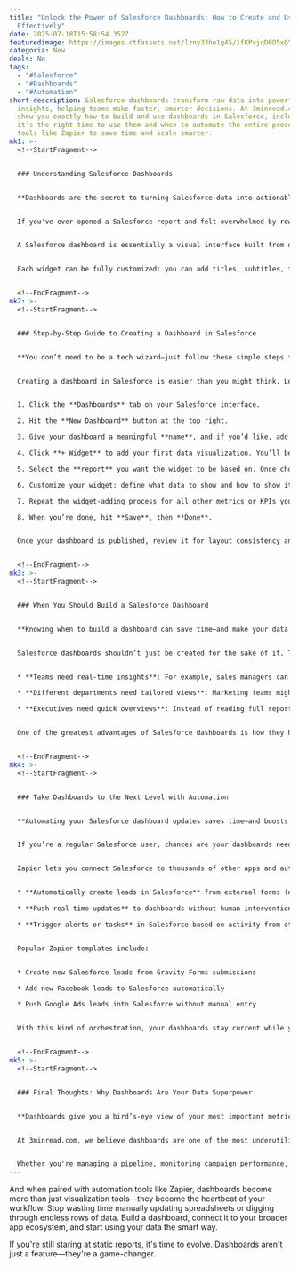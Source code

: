```yaml
---
title: "Unlock the Power of Salesforce Dashboards: How to Create and Use Them
  Effectively"
date: 2025-07-18T15:58:54.352Z
featuredimage: https://images.ctfassets.net/lzny33ho1g45/1fKPxjqD0O5xQYTObQoceX/c3ba2d2b274ce74b359cbdefa7391b96/salesforce_app_tips.jpg?fm=avif&q=31&fit=thumb&w=1520&h=760
categoria: New
deals: No
tags:
  - "#Salesforce"
  - "#Dashboards"
  - "#Automation"
short-description: Salesforce dashboards transform raw data into powerful visual
  insights, helping teams make faster, smarter decisions. At 3minread.com, we
  show you exactly how to build and use dashboards in Salesforce, including when
  it’s the right time to use them—and when to automate the entire process with
  tools like Zapier to save time and scale smarter.
mk1: >-
  <!--StartFragment-->


  ### Understanding Salesforce Dashboards


  **Dashboards are the secret to turning Salesforce data into actionable intelligence.**


  If you've ever opened a Salesforce report and felt overwhelmed by rows of raw data, you're not alone. Reports are vital, but they often lack visual clarity. That’s where dashboards come in—they’re designed to simplify data interpretation with dynamic charts, graphs, and tables.


  A Salesforce dashboard is essentially a visual interface built from one or more reports. Each visual component, or widget, is designed to help you quickly interpret data in meaningful ways. With up to eleven different widget types—from bar and line charts to donut and funnel visuals—you have everything you need to monitor KPIs in real time.


  Each widget can be fully customized: you can add titles, subtitles, footers, and choose a light or dark theme to match your brand or readability preferences. These dashboards empower everyone from executives to sales reps to gain insights at a glance, rather than digging through complex datasets.


  <!--EndFragment-->
mk2: >-
  <!--StartFragment-->


  ### Step-by-Step Guide to Creating a Dashboard in Salesforce


  **You don’t need to be a tech wizard—just follow these simple steps.**


  Creating a dashboard in Salesforce is easier than you might think. Let’s walk through building a dashboard to track new leads and their current statuses. This is a classic example that provides immediate value to both marketing and sales teams.


  1. Click the **Dashboards** tab on your Salesforce interface.

  2. Hit the **New Dashboard** button at the top right.

  3. Give your dashboard a meaningful **name**, and if you’d like, add a short description. Choose the **folder** where the dashboard will be stored, depending on access and organizational preferences.

  4. Click **+ Widget** to add your first data visualization. You’ll be prompted to choose between different formats like **chart, table, image, or text**.

  5. Select the **report** you want the widget to be based on. Once chosen, click **Select**.

  6. Customize your widget: define what data to show and how to show it (e.g., a vertical bar chart showing lead statuses). Once you’re happy with the setup, click **Add**.

  7. Repeat the widget-adding process for all other metrics or KPIs you'd like to visualize.

  8. When you’re done, hit **Save**, then **Done**.


  Once your dashboard is published, review it for layout consistency and data accuracy. You can always return to edit or rearrange components based on user feedback or updated business goals.


  <!--EndFragment-->
mk3: >-
  <!--StartFragment-->


  ### When You Should Build a Salesforce Dashboard


  **Knowing when to build a dashboard can save time—and make your data more useful.**


  Salesforce dashboards shouldn’t just be created for the sake of it. They’re best used when you need quick visibility into key performance indicators or patterns that influence decision-making. Dashboards are particularly effective in scenarios where:


  * **Teams need real-time insights**: For example, sales managers can monitor the lead funnel and track where potential clients are dropping off.

  * **Different departments need tailored views**: Marketing teams might use the same data source to visualize MQLs and lead sources, while sales uses it to track conversion rates.

  * **Executives need quick overviews**: Instead of reading full reports, leadership can glance at a dashboard to understand current performance.


  One of the greatest advantages of Salesforce dashboards is how they help teams interpret the *same data* in completely different ways. While a report provides the data foundation, the dashboard builds the story on top of it—offering context and clarity tailored to different users and needs.


  <!--EndFragment-->
mk4: >-
  <!--StartFragment-->


  ### Take Dashboards to the Next Level with Automation


  **Automating your Salesforce dashboard updates saves time—and boosts data reliability.**


  If you’re a regular Salesforce user, chances are your dashboards need to be updated constantly to reflect new data. Doing this manually takes time and creates the risk of delays or outdated insights. That's where automation tools like **Zapier** come into play.


  Zapier lets you connect Salesforce to thousands of other apps and automate your workflows without writing a single line of code. Here’s how automation can supercharge your dashboards:


  * **Automatically create leads in Salesforce** from external forms (e.g., Gravity Forms, Facebook Lead Ads, or Google Ads).

  * **Push real-time updates** to dashboards without human intervention.

  * **Trigger alerts or tasks** in Salesforce based on activity from other platforms, like Slack or Gmail.


  Popular Zapier templates include:


  * Create new Salesforce leads from Gravity Forms submissions

  * Add new Facebook leads to Salesforce automatically

  * Push Google Ads leads into Salesforce without manual entry


  With this kind of orchestration, your dashboards stay current while your team focuses on selling, servicing, and strategizing—not on repetitive data entry.


  <!--EndFragment-->
mk5: >-
  <!--StartFragment-->


  ### Final Thoughts: Why Dashboards Are Your Data Superpower


  **Dashboards give you a bird’s-eye view of your most important metrics—instantly.**


  At 3minread.com, we believe dashboards are one of the most underutilized features in Salesforce. They’re easy to build, incredibly customizable, and provide a level of insight that’s difficult to extract from raw reports alone.


  Whether you're managing a pipeline, monitoring campaign performance, or keeping an eye on KPIs across departments, dashboards give you a powerful lens through which to view your data. They bring clarity, foster collaboration, and support faster, more informed decisions.
---
```

And when paired with automation tools like Zapier, dashboards become more than just visualization tools—they become the heartbeat of your workflow. Stop wasting time manually updating spreadsheets or digging through endless rows of data. Build a dashboard, connect it to your broader app ecosystem, and start using your data the smart way.

If you're still staring at static reports, it's time to evolve. Dashboards aren't just a feature—they're a game-changer.

<!--EndFragment-->